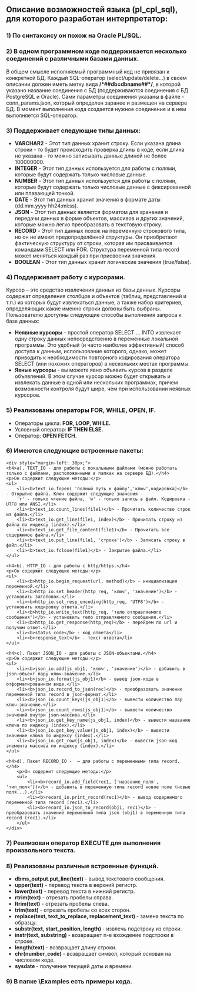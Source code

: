 <h2>Описание возможностей языка (pl_cpl_sql), для которого разработан интерпретатор:</h2>

<h3>1)	По синтаксису он похож на Oracle PL/SQL.</h3>

<h3>2)	В одном программном коде поддерживается несколько соединений с различными базами данных.</h3>
	<p>В общем смысле исполняемый программный код не привязан к конкретной БД. Каждый SQL-оператор (select/update/delete...) в своем описании
		должен иметь метку вида <b>/*##db=dbname##*/</b>, в которой указано название соединения с БД (поддерживаются соединения с БД PostgreSQL и Oracle). 
		Сами параметры соединения указаны в файле - conn_params.json, который определен заранее и размещен на сервере БД. 
		В момент выполнения кода создается нужное соединение и в нем выполняется SQL-оператор.
		</p>

<h3>3)	Поддерживает следующие типы данных:</h3> 
	<ul>
		<li><b>VARCHAR2</b> - Этот тип данных хранит строку. Если указана длина строки - то будет происходить проверка длины в коде, 
		если длина не указана - то можно записывать данные длиной не более 100000000.</li>
		<li><b>INTEGER</b> -  Этот тип данных используется для работы с полями, которые будут содержать только числовые данные.</li>
		<li><b>NUMBER</b> - Этот тип данных используется для работы с полями, которые будут содержать только числовые данные с фиксированной или плавающей точкой.</li>
		<li><b>DATE</b> - Этот тип данных хранит значения в формате даты (dd.mm.yyyy hh24:mi:ss).</li>
		<li><b>JSON</b> - Этот тип данных является форматом для хранения и передачи данных в форме объектов, массивов и других значений, которые можно легко преобразовать в текстовую строку.</li>
		<li><b>RECORD</b> - Этот тип данных похож на переменную строкового типа, но он не имеют предопределённой структуры. 
		Он приобретают фактическую структуру от строки, которая им присваивается командами SELECT или FOR. Структура переменной типа record может меняться каждый раз при присвоении значения.</li>
		<li><b>BOOLEAN</b> - Этот тип данных хранит логические значения (true/false).</li>
	</ul>

<h3>4)	Поддерживает работу с курсорами.</h3>
	<p>Курсор – это средство извлечения данных из базы данных. Курсоры содержат определения столбцов и объектов (таблиц, представлений и т.п.) из которых будут извлекаться данные, а также набор критериев, определяющих какие именно строки должны быть выбраны.<br>Пользователю доступны следующие способы выполнения запроса к базе данных:</p>
		<ul>
			<li><b>Неявные курсоры</b> - простой оператор SELECT ... INTO извлекает одну строку данных непосредственно в переменные локальной программы. Это удобный (и часто наиболее эффективный) способ доступа к данным, использование которого, однако, может приводить к необходимости повторного кодирования оператора SELECT (или похожих операторов) в нескольких местах программы.</li>
			<li><b>Явные курсоры</b> - вы можете явно объявить курсов в разделе объявлений. В этом случае курсор можно будет открывать и извлекать данные в одной или нескольких программах, причем возможности контроля будут шире, чем при использовании неявных курсоров.</li>
		</ul>		
		
<h3>5) Реализованы операторы FOR, WHILE, OPEN, IF.</h3>
	<ul>		
		<li>Операторы цикла: <b>FOR, LOOP, WHILE.</b></li>
		<li>Условный оператор: <b>IF THEN ELSE.</b></li>
		<li>Оператор: <b>OPEN FETCH.</b></li>
	</ul>			
		
<h3>6)	Имеются следующие встроенные пакеты:</h3>
		
	<div style="margin-left: 30px;">	
	<h4>a). TEXT_IO - для работы с локальными файлами (можно работать только с файлами, расположенными в папках на сервере БД).</h4>		
	<p>Он содержит следующие методы:</p>
	<ul>
		<li><b>text_io.fopen( 'полный путь к файлу','ключ',кодировка)</b> - Открытие файла. Ключ содержит следующие значения - 
		'r' - только чтение файла, 'w' - только запись в файл. Кодировка - UTF8 или ANSI.</li>
		<li><b>text_io.count_lines(file1)</b> - Прочитать количество строк из файла.</li>
		<li><b>text_io.get_line(file1, index)</b> - Прочитать строку из файла по индексу (index).</li>			
		<li><b>text_io.get_file_content(file1)</b> - Прочитать все содержимое файла.</li>						
		<li><b>text_io.put_line(file1, 'строка')</b> - Записать строку в файл.</li>
		<li><b>text_io.fclose(file1)</b> - Закрытие файла.</li>
	</ul>

	<h4>b). HTTP_IO - для работы с http/https.</h4>
	<p>Он содержит следующие методы:</p>
	<ul>
		<li><b>http_io.begin_request(url, method)</b> - инициализация переменной.</li>
		<li><b>http_io.set_header(http_req, 'ключ', 'значение')</b> - установить заголовок.</li>
		<li><b>http_io.set_resp_encoding(http_req, 'UTF8')</b> - установить кодировку ответа.</li>
		<li><b>http_io.write_text(http_req, 'тело отправляемого сообщения')</b> - установить тело отправляемого сообщения.</li>
		<li><b>http_io.get_response(http_req)</b> - перейдем по url и получим ответ.</li>
		<li><b>status_code</b> - код ответа</li>
		<li><b>response_text</b> - текст ответа</li>
	</ul>
		
	<h4>c). Пакет JSON_IO - для работы с JSON-объектами.</h4>		
	<p>Он содержит следующие методы:</p>
	<ul>
		<li><b>json_io.add(js_obj1, 'ключ', 'значение')</b> - добавить в json-объект пару ключ-значение.</li>
		<li><b>json_io.format(js_obj1)</b> - вывод json-кода в отформатированном виде.</li>
		<li><b>json_io.record_to_json(rec)</b> - преобразовать значение переменной типа record в json-формат.</li>
		<li><b>json_io.count_keys(js_obj1)</b> - вывести количество пар ключ-значение.</li>
		<li><b>json_io.count_rows(js_obj1)</b> - вывести количество значений внутри json-массива.</li>
		<li><b>json_io.get_key_name(js_obj1, index)</b> - вывести название ключа по индексу (index).</li>
		<li><b>json_io.get_key_value(js_obj1, index)</b> - вывести значение ключа по индексу (index).</li>
		<li><b>json_io.get_row(js_obj1, index)</b> - вывести json-код элемента массива по индексу (index).</li>
	</ul>		

	<h4>d). Пакет RECORD_IO -  – для работы с переменными типа record.</h4>		
		<p>Он содержит следующие методы:</p>
		<ul>
			<li><b>record_io.add_field(rec1, ['название_поля', 'тип_поля'])</b> - добавить в переменную типа record новое поле (новые поля...).</li>
			<li><b>record_io.print_record(rec1)</b> - вывод содержимого переменной типа record (rec1).</li>
			<li><b>record_io.json_to_record(obj1, rec1)</b> - преобразовать значение переменной типа json (obj1) в переменную типа record (rec1).</li>
		</ul>
	</div>

<h3>7)	Реализован оператор EXECUTE для выполнения произвольного текста.</h3>

<h3>8)	Реализованы различные встроенные функций.</h3>
	<ul>
		<li><b>dbms_output.put_line(text)</b> - вывод текстового сообщения.</li>
		<li><b>upper(text)</b> - перевод текста в верхний регистр.</li>
		<li><b>lower(text)</b> - перевод текста в нижний регистр.</li>
		<li><b>rtrim(text)</b> - отрезать пробелы справа.</li>			
		<li><b>ltrim(text)</b> - отрезать пробелы слева.</li>			
		<li><b>trim(text) </b> - отрезать пробелы со всех сторон.</li>			
		<li><b>replace(text, text_to_replace, replacement_text) </b> - замена текста по образцу.</li>			
		<li><b>substr(text, start_position, length) </b> - извлечь подстроку из строки.</li>						
		<li><b>instr(text, substring) </b> - возвращает n-е вхождение подстроки в строке.</li>									
		<li><b>length(text) </b> - возвращает длину строки.</li>												
		<li><b>chr(number_code) </b> - возвращает символ, который основан на числовом коде.</li>															
		<li><b>sysdate </b> - получение текущей даты и времени.</li>																		
	</ul>
	
<h3>9)	В папке \Examples есть примеры кода.</h3>	
   
